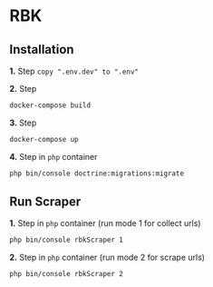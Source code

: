 RBK
==============

Installation
------------
**1.** Step `copy ".env.dev" to ".env"`

**2.** Step
```bash
docker-compose build
```
**3.** Step
```bash
docker-compose up
```
**4.** Step in `php` container
```bash
php bin/console doctrine:migrations:migrate
```

Run Scraper
------------
**1.** Step in `php` container (run mode 1 for collect urls)
```bash
php bin/console rbkScraper 1
```
**2.** Step in `php` container (run mode 2 for scrape urls)
```bash
php bin/console rbkScraper 2
```
